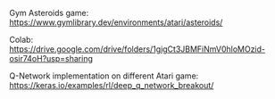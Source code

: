 Gym Asteroids game: https://www.gymlibrary.dev/environments/atari/asteroids/

Colab: https://drive.google.com/drive/folders/1gigCt3JBMFiNmV0hloMOzid-osir74oH?usp=sharing

Q-Network implementation on different Atari game: https://keras.io/examples/rl/deep_q_network_breakout/

